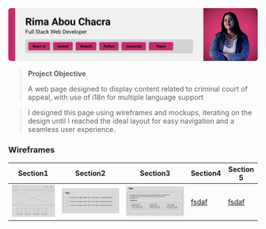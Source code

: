 <img src="./readme/demo/Rima.png"/>

> <strong>Project Objective</strong>
>
> A web page designed to display content related to criminal court of appeal, with use of i18n for multiple language support

> I designed this page using wireframes and mockups, iterating on the design until I reached the ideal layout for easy navigation and a seamless user experience.

### Wireframes
| Section1  | Section2 |  Section3 | Section4 | Section 5
| ---| ---| ---| ---| ---|
| ![Landing](./readme/demo/wireframe1.PNG) | ![fsdaf](./readme/demo/wireframe2.PNG) | ![fsdaf](./readme/demo/wireframe3.PNG) | [fsdaf](./readme/demo/wireframe4.PNG) | [fsdaf](./readme/demo/wireframe5.PNG) |